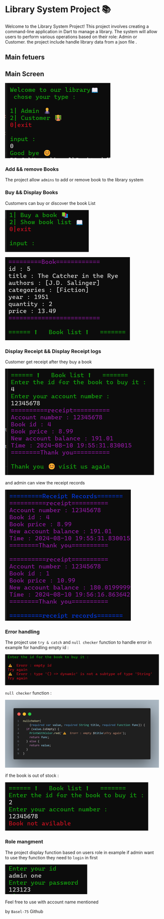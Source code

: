 # Library System Project 📚

Welcome to the Library System Project! This project involves creating a command-line application in Dart to manage a library. The system will allow users to perform various operations based on their role: Admin or Customer.
the project include handle library data from a json file .
## Main fetuers

## Main Screen

![alt](./assest/image/main%20screen.bmp)

### Add && remove Books
The project allow `admins` to add or remove book to the library system

### Buy && Display Books
Customers can buy or discover the book List

![alt](./assest/image/customer%20menu.bmp)

![alt](./assest/image/booklist.bmp)

### Display Receipt && Display Receipt logs
Customer get receipt after they buy a book

![alt](./assest/image/recipt.bmp)

and admin can view the receipt records

![alt](./assest/image/logs.bmp)

### Error handling
The project use `try & catch` and `null checker` function to handle error
in example for handling empty id :

![alt](./assest/image/empty%20value.bmp)

`null checker` function :

![alt text](./assest/image/image.png)

if the book is out of stock :

![alt](./assest/image/unavailable.bmp)

### Role mangment
The project display function based on users role in example
if admin want to use they function they need to `login` in first

![alt](./assest/image/admin.bmp)

Feel free to use with account name mentioned

by `Basel-75` Github